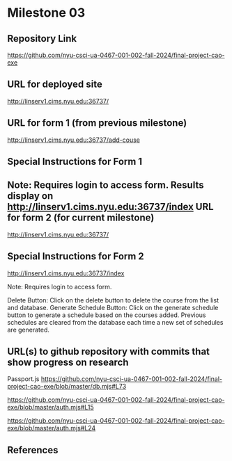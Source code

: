 Milestone 03
===

Repository Link
---
https://github.com/nyu-csci-ua-0467-001-002-fall-2024/final-project-cao-exe

URL for deployed site 
---
http://linserv1.cims.nyu.edu:36737/

URL for form 1 (from previous milestone) 
---
http://linserv1.cims.nyu.edu:36737/add-couse

Special Instructions for Form 1
---
Note: Requires login to access form.
Results display on http://linserv1.cims.nyu.edu:36737/index
URL for form 2 (for current milestone)
---
http://linserv1.cims.nyu.edu:36737/

Special Instructions for Form 2
---
http://linserv1.cims.nyu.edu:36737/index

Note: Requires login to access form.

Delete Button: Click on the delete button to delete the course from the list and database.
Generate Schedule Button: Click on the generate schedule button to generate a schedule based on the courses added. Previous schedules are cleared from the database each time a new set of schedules are generated.

URL(s) to github repository with commits that show progress on research
--- 
Passport.js
https://github.com/nyu-csci-ua-0467-001-002-fall-2024/final-project-cao-exe/blob/master/db.mjs#L73

https://github.com/nyu-csci-ua-0467-001-002-fall-2024/final-project-cao-exe/blob/master/auth.mjs#L15

https://github.com/nyu-csci-ua-0467-001-002-fall-2024/final-project-cao-exe/blob/master/auth.mjs#L24


References 
---